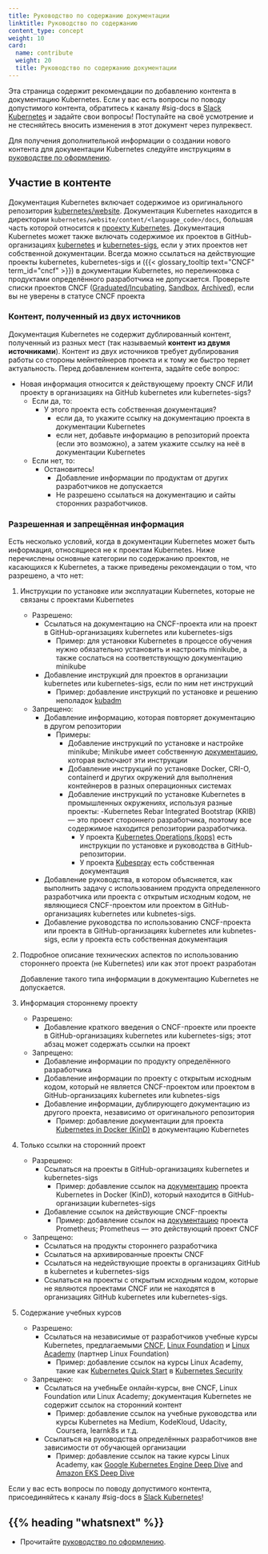 ```yaml
---
title: Руководство по содержанию документации
linktitle: Руководство по содержанию
content_type: concept
weight: 10
card:
  name: contribute
  weight: 20
  title: Руководство по содержанию документации
---
```


<!-- overview -->

Эта страница содержит рекомендации по добавлению контента в документацию Kubernetes.
Если у вас есть вопросы по поводу допустимого контента, обратитесь к каналу #sig-docs в [Slack Kubernetes](http://slack.k8s.io/) и задайте свои вопросы! Поступайте на своё усмотрение и не стесняйтесь вносить изменения в этот документ через пулреквест.

Для получения дополнительной информации о создании нового контента для документации Kubernetes следуйте инструкциям в [руководстве по оформлению](/ru/docs/contribute/style/style-guide).


<!-- body -->

## Участие в контенте

Документация Kubernetes включает содержимое из оригинального репозитория [kubernetes/website](https://github.com/kubernetes/website). Документация Kubernetes находится в директории `kubernetes/website/content/<language_code>/docs`, большая часть которой относится к [проекту Kubernetes](https://github.com/kubernetes/kubernetes). Документация Kubernetes может также включать содержимое их проектов в GitHub-организациях [kubernetes](https://github.com/kubernetes) и [kubernetes-sigs](https://github.com/kubernetes-sigs), если у этих проектов нет собственной документации. Всегда можно ссылаться на действующие проекты kubernetes, kubernetes-sigs и ({{< glossary_tooltip text="CNCF" term_id="cncf" >}}) в документации Kubernetes, но перелинковка с продуктами определённого разработчика не допускается. Проверьте списки проектов CNCF ([Graduated/Incubating](https://www.cncf.io/projects/), [Sandbox](https://www.cncf.io/sandbox-projects/), [Archived](https://www.cncf.io/archived-projects/)), если вы не уверены в статусе CNCF проекта

### Контент, полученный из двух источников

Документация Kubernetes не содержит дублированный контент, полученный из разных мест (так называемый **контент из двумя источниками**). Контент из двух источников требует дублирования работы со стороны мейнтейнеров проекта и к тому же быстро теряет актуальность.
Перед добавлением контента, задайте себе вопрос:

- Новая информация относится к действующему проекту CNCF ИЛИ проекту в организациях на GitHub kubernetes или kubernetes-sigs?
    - Если да, то:
        - У этого проекта есть собственная документация?
            - если да, то укажите ссылку на документацию проекта в документации Kubernetes
            - если нет, добавьте информацию в репозиторий проекта (если это возможно), а затем укажите ссылку на неё в документации Kubernetes
    - Если нет, то:
        - Остановитесь!
            - Добавление информации по продуктам от других разработчиков не допускается
            - Не разрешено ссылаться на документацию и сайты сторонних разработчиков.

### Разрешенная и запрещённая информация

Есть несколько условий, когда в документации Kubernetes может быть информация, относящиеся не к проектам Kubernetes.
Ниже перечислены основные категории по содержанию проектов, не касающихся к Kubernetes, а также приведены рекомендации о том, что разрешено, а что нет:

1. Инструкции по установке или эксплуатации Kubernetes, которые не связаны с проектами Kubernetes
    - Разрешено:
        - Ссылаться на документацию на CNCF-проекта или на проект в GitHub-организациях kubernetes или kubernetes-sigs
            - Пример: для установки Kubernetes в процессе обучения нужно обязательно установить и настроить minikube, а также сослаться на соответствующую документацию minikube
        - Добавление инструкций для проектов в организации kubernetes или kubernetes-sigs, если по ним нет инструкций
            - Пример: добавление инструкций по установке и решению неполадок [kubadm](https://github.com/kubernetes/kubeadm)
    - Запрещено:
        - Добавление информацию, которая повторяет документацию в другом репозитории
            - Примеры:
                - Добавление инструкций по установке и настройке minikube; Minikube имеет собственную [документацию](https://minikube.sigs.k8s.io/docs/), которая включают эти инструкции
                - Добавление инструкций по установке Docker, CRI-O, containerd и других окружений для выполнения контейнеров в разных операционных системах
                - Добавление инструкций по установке Kubernetes в промышленных окружениях, используя разные проекты:
                     -Kubernetes Rebar Integrated Bootstrap (KRIB) — это проект стороннего разработчика, поэтому все содержимое находится репозитории разработчика.
                    - У проекта [Kubernetes Operations (kops)](https://github.com/kubernetes/kops) есть инструкции по установке и руководства в GitHub-репозитории.
                    - У проекта [Kubespray](https://kubespray.io) есть собственная документация
        - Добавление руководства, в котором объясняется, как выполнить задачу с использованием продукта определенного разработчика или проекта с открытым исходным кодом, не являющиеся CNCF-проектом или проектом в GitHub-организациях kubernetes или kubnetes-sigs.
        - Добавление руководства по использованию CNCF-проекта или проекта в GitHub-организациях kubernetes или kubnetes-sigs, если у проекта есть собственная документация
1. Подробное описание технических аспектов по использованию стороннего проекта (не Kubernetes) или как этот проект разработан

    Добавление такого типа информации в документацию Kubernetes не допускается.
1. Информация стороннему проекту
    - Разрешено:
        - Добавление краткого введения о CNCF-проекте или проекте в GitHub-организациях kubernetes или kubernetes-sigs; этот абзац может содержать ссылки на проект
    - Запрещено:
        - Добавление информации по продукту определённого разработчика
        - Добавление информации по проекту с открытым исходным кодом, который не является CNCF-проектом или проектом в GitHub-организациях kubernetes или kubnetes-sigs
        - Добавление информации, дублирующего документацию из другого проекта, независимо от оригинального репозитория
            - Пример: добавление документации для проекта [Kubernetes in Docker (KinD)](https://kind.sigs.k8s.io) в документацию Kubernetes
1. Только ссылки на сторонний проект
    - Разрешено:
        - Ссылаться на проекты в GitHub-организациях kubernetes и kubernetes-sigs
            - Пример: добавление ссылок на [документацию](https://kind.sigs.k8s.io/docs/user/quick-start) проекта Kubernetes in Docker (KinD), который находится в GitHub-организации kubernetes-sigs
        - Добавление ссылок на действующие CNCF-проекты
            - Пример: добавление ссылок на [документацию](https://prometheus.io/docs/introduction/overview/) проекта Prometheus; Prometheus — это действующий проект CNCF
    - Запрещено:
        - Ссылаться на продукты стороннего разработчика
        - Ссылаться на архивированные проекты CNCF
        - Ссылаться на недействующие проекты в организациях GitHub в kubernetes и kubernetes-sigs
        - Ссылаться на проекты с открытым исходным кодом, которые не являются проектами CNCF или не находятся в организациях GitHub kubernetes или kubernetes-sigs.
1. Содержание учебных курсов
    - Разрешено:
        - Ссылаться на независимые от разработчиков учебные курсы Kubernetes, предлагаемыми [CNCF](https://www.cncf.io/), [Linux Foundation](https://www.linuxfoundation.org/) и [Linux Academy](https://linuxacademy.com/) (партнер Linux Foundation)
            - Пример: добавление ссылок на курсы Linux Academy, такие как [Kubernetes Quick Start](https://linuxacademy.com/course/kubernetes-quick-start/) в [Kubernetes Security](https://linuxacademy.com/course/kubernetes-security/)
    - Запрещено:
        - Ссылаться на учебныЕе онлайн-курсы, вне CNCF, Linux Foundation или Linux Academy; документация Kubernetes не содержит ссылок на сторонний контент
            - Пример: добавление ссылок на учебные руководства или курсы Kubernetes на Medium, KodeKloud, Udacity, Coursera, learnk8s и т.д.
        - Ссылаться на руководства определённых разработчиков вне зависимости от обучающей организации
            - Пример: добавление ссылок на такие курсы Linux Academy, как [Google Kubernetes Engine Deep Dive](https://linuxacademy.com/google-cloud-platform/training/course/name/google-kubernetes-engine-deep-dive) and [Amazon EKS Deep Dive](https://linuxacademy.com/course/amazon-eks-deep-dive/)

Если у вас есть вопросы по поводу допустимого контента, присоединяйтесь к каналу #sig-docs в [Slack Kubernetes](http://slack.k8s.io/)!



## {{% heading "whatsnext" %}}

* Прочитайте [руководство по оформлению](/ru/docs/contribute/style/style-guide).


